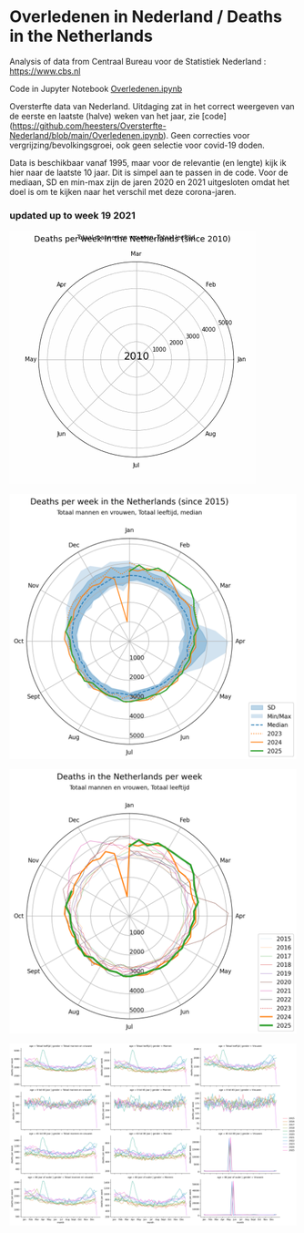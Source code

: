 # Overledenen in Nederland / Deaths in the Netherlands
Analysis of data from Centraal Bureau voor de Statistiek Nederland : https://www.cbs.nl

Code in Jupyter Notebook [Overledenen.ipynb](https://github.com/heesters/Oversterfte-Nederland/blob/main/Overledenen.ipynb)

Oversterfte data van Nederland.
Uitdaging zat in het correct weergeven van de eerste en laatste (halve) weken van het jaar, zie [code] (https://github.com/heesters/Oversterfte-Nederland/blob/main/Overledenen.ipynb).
Geen correcties voor vergrijzing/bevolkingsgroei, ook geen selectie voor covid-19 doden.

Data is beschikbaar vanaf 1995, maar voor de relevantie (en lengte) kijk ik hier naar de laatste 10 jaar. Dit is simpel aan te passen in de code.
Voor de mediaan, SD en min-max zijn de jaren 2020 en 2021 uitgesloten omdat het doel is om te kijken naar het verschil met deze corona-jaren.

### updated up to week 19 2021

![Overledenen in Nederland](https://github.com/heesters/Oversterfte-Nederland/blob/main/sterfte_anim.gif?raw=true)

![Verschil met de mediaan](https://github.com/heesters/Oversterfte-Nederland/blob/main/sterfte_median.png?raw=true)

![Overledenen in Nederland](https://github.com/heesters/Oversterfte-Nederland/blob/main/sterfte_perjaar.png?raw=true)

![Naar leeftijd en geslacht](https://github.com/heesters/Oversterfte-Nederland/blob/main/naar_Geslacht_leeftijd.png?raw=true)
